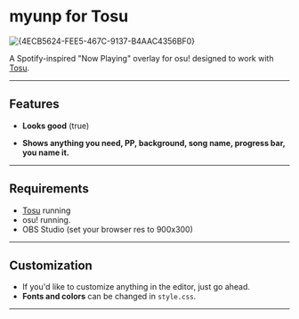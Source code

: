 # myunp for Tosu

![{4ECB5624-FEE5-467C-9137-B4AAC4356BF0}](https://github.com/user-attachments/assets/a96ef243-df49-4570-bcfc-8723afe51046)

A Spotify-inspired "Now Playing" overlay for osu! designed to work with [Tosu](https://github.com/tosuapp/tosu).  

---

## Features

- **Looks good** (true) 

- **Shows anything you need, PP, background, song name, progress bar, you name it.**

---

## Requirements

- [Tosu](https://github.com/tosuapp/tosu) running 
- osu! running.
- OBS Studio (set your browser res to 900x300)

---

## Customization

- If you'd like to customize anything in the editor, just go ahead.
- **Fonts and colors** can be changed in `style.css`.

---
